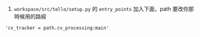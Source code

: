 1. ```workspace/src/tello/setup.py``` 的 ```entry_points``` 加入下面，path 要改你那時候用的路經

``` 'cv_tracker = path.cv_processing:main' ```